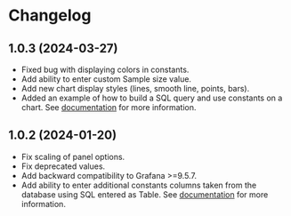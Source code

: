 # Changelog

## 1.0.3 (2024-03-27)


- Fixed bug with displaying colors in constants.
- Add ability to enter custom Sample size value.
- Add new chart display styles (lines, smooth line, points, bars).
- Added an example of how to build a SQL query and use constants on a chart. See [documentation](https://docs.kensobi.com/panels/spc) for more information.


## 1.0.2 (2024-01-20)


- Fix scaling of panel options.
- Fix deprecated values.
- Add backward compatibility to Grafana >=9.5.7.
- Add ability to enter additional constants columns taken from the database using SQL entered as Table. See [documentation](https://docs.kensobi.com/panels/spc) for more information.